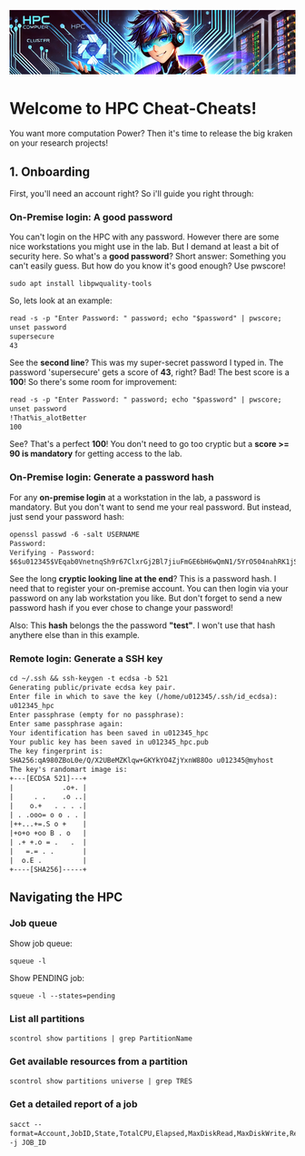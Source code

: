 ![alt text](assets/hpc_mascot.png)

# Welcome to HPC Cheat-Cheats!

You want more computation Power? Then it's time to release the big kraken on your research projects!

## 1. Onboarding

First, you'll need an account right? So i'll guide you right through:

### On-Premise login: A good password

You can't login on the HPC with any password. However there are some nice workstations you might use in the lab. But I demand at least a bit of security here. So what's a **good password**? Short answer: Something you can't easily guess. But how do you know it's good enough? Use pwscore!

```
sudo apt install libpwquality-tools
```

So, lets look at an example:

```
read -s -p "Enter Password: " password; echo "$password" | pwscore; unset password
supersecure
43
```

See the **second line**? This was my super-secret password I typed in. The password 'supersecure' gets a score of **43**, right? Bad! The best score is a **100**! So there's some room for improvement:

```
read -s -p "Enter Password: " password; echo "$password" | pwscore; unset password
!That%is_alotBetter
100
```

See? That's a perfect **100**! You don't need to go too cryptic but a **score >= 90 is mandatory** for getting access to the lab.

### On-Premise login: Generate a password hash

For any **on-premise login** at a workstation in the lab, a password is mandatory. But you don't want to send me your real password. But instead, just send your password hash:

```
openssl passwd -6 -salt USERNAME
Password: 
Verifying - Password: 
$6$u012345$VEqab0VnetnqSh9r67ClxrGj2Bl7jiuFmGE6bH6wQmN1/5YrO504nahRK1jSIxex1WjySV1JQz91OePAMNsB11
```

See the long **cryptic looking line at the end**? This is a password hash. I need that to register your on-premise account. You can then login via your password on any lab workstation you like. But don't forget to send a new password hash if you ever chose to change your password!

Also: This **hash** belongs the the password **"test"**. I won't use that hash anythere else than in this example.

### Remote login: Generate a SSH key



```
cd ~/.ssh && ssh-keygen -t ecdsa -b 521
Generating public/private ecdsa key pair.
Enter file in which to save the key (/home/u012345/.ssh/id_ecdsa): u012345_hpc 
Enter passphrase (empty for no passphrase): 
Enter same passphrase again: 
Your identification has been saved in u012345_hpc
Your public key has been saved in u012345_hpc.pub
The key fingerprint is:
SHA256:qA980ZBoL0e/Q/X2UBeMZKlqw+GKYkYO4ZjYxnW88Oo u012345@myhost
The key's randomart image is:
+---[ECDSA 521]---+
|            .o+. |
|     . .    .o ..|
|    o.+   . . . .|
| . .ooo= o o . . |
|++...+=.S o +    |
|+o+o +oo B . o   |
| .+ +.o = .   .  |
|   =.= . .       |
|  o.E .          |
+----[SHA256]-----+
```


## Navigating the HPC

### Job queue

Show job queue:
```
squeue -l
```

Show PENDING job:
```
squeue -l --states=pending
```

### List all partitions

```
scontrol show partitions | grep PartitionName
```

### Get available resources from a partition

```
scontrol show partitions universe | grep TRES
```

### Get a detailed report of a job

```
sacct --format=Account,JobID,State,TotalCPU,Elapsed,MaxDiskRead,MaxDiskWrite,Reason,Start,Submit,State,QOS -j JOB_ID
```